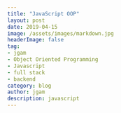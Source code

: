 ```yaml
---
title: "JavaScript OOP"
layout: post
date: 2019-04-15
image: /assets/images/markdown.jpg
headerImage: false
tag:
- jgam
- Object Oriented Programming
- Javascript
- full stack
- backend
category: blog
author: jgam
description: javascript
---
```

